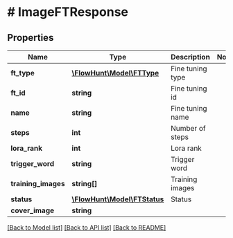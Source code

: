 # # ImageFTResponse

## Properties

Name | Type | Description | Notes
------------ | ------------- | ------------- | -------------
**ft_type** | [**\FlowHunt\Model\FTType**](FTType.md) | Fine tuning type |
**ft_id** | **string** | Fine tuning id |
**name** | **string** | Fine tuning name |
**steps** | **int** | Number of steps |
**lora_rank** | **int** | Lora rank |
**trigger_word** | **string** | Trigger word |
**training_images** | **string[]** | Training images |
**status** | [**\FlowHunt\Model\FTStatus**](FTStatus.md) | Status |
**cover_image** | **string** |  |

[[Back to Model list]](../../README.md#models) [[Back to API list]](../../README.md#endpoints) [[Back to README]](../../README.md)
